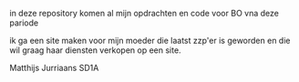 in deze repository komen al mijn opdrachten en code voor BO vna deze pariode

ik ga een site maken voor mijn moeder die laatst zzp'er is geworden 
en die wil graag haar diensten verkopen op een site.

Matthijs Jurriaans SD1A